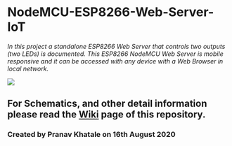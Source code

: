 # NodeMCU-ESP8266-Web-Server-IoT

_In this project a standalone ESP8266 Web Server that controls two outputs (two LEDs) is documented. This ESP8266 NodeMCU Web Server is mobile responsive and it can be accessed with any device with a Web Browser in local network._

![](https://github.com/pranavkhatale/NodeMCU-ESP8266-Web-Server-IoT/raw/master/Images%20included%20in%20read.md/1.Project%20Image.jpg)

## For Schematics, and other detail information please read the [Wiki](https://github.com/pranavkhatale/NodeMCU-ESP8266-Web-Server-IoT/wiki) page of this repository.
### Created by Pranav Khatale on 16th August 2020
